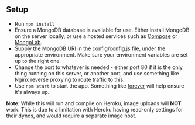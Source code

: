 ## Setup
* Run ```npm install```
* Ensure a MongoDB database is available for use. Either install MongoDB on the server locally, or use a hosted services such as [Compose](https://compose.io) or [MongoLab](https://mongolab.com/).
* Supply the MongoDB URI in the config/config.js file, under the appropriate environment. Make sure your environment variables are set up to the right one.
* Change the port to whatever is needed - either port 80 if it is the only thing running on this server, or another port, and use something like Nginx reverse proxying to route traffic to this.
* Use ```npm start``` to start the app. Something like [forever](https://www.npmjs.com/package/forever) will help ensure it's always up.

__Note__: While this will run and compile on Heroku, image uploads will __NOT__ work. This is due to a limitation with Heroku having read-only settings for their dynos, and would require a separate image host.
